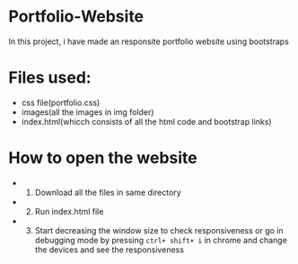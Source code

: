 # Portfolio-Website
In this project, i have made an responsite portfolio website using bootstraps 

# Files used:
* css file(portfolio.css)
* images(all the images in img folder)
* index.html(whicch consists of all the html code and bootstrap links)

# How to open the website
* 1. Download all the files in same directory
* 2. Run index.html file
* 3. Start decreasing the window size to check responsiveness or go in debugging mode by pressing `ctrl+ shift+ i` in chrome and change the devices and see the responsiveness
